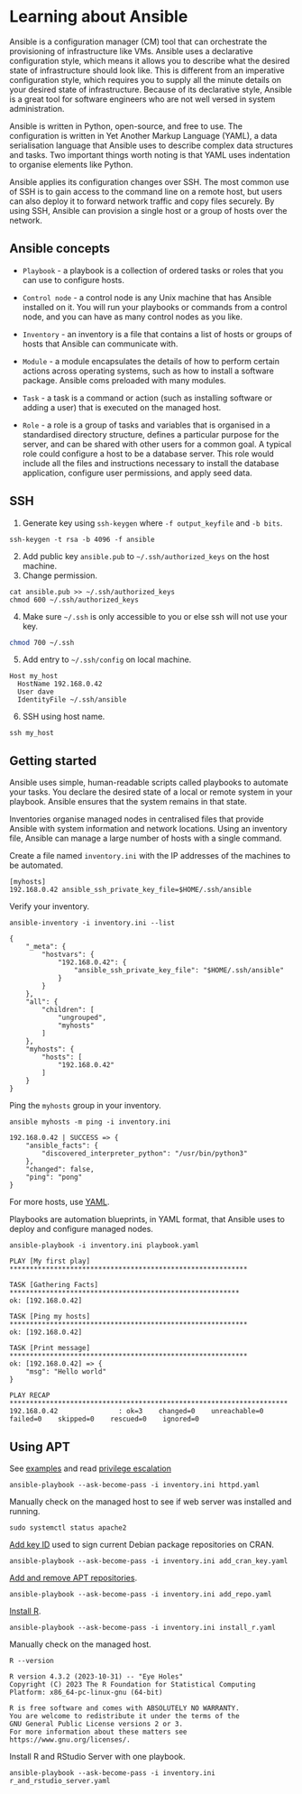 # Learning about Ansible

Ansible is a configuration manager (CM) tool that can orchestrate the
provisioning of infrastructure like VMs. Ansible uses a declarative
configuration style, which means it allows you to describe what the desired
state of infrastructure should look like. This is different from an imperative
configuration style, which requires you to supply all the minute details on
your desired state of infrastructure. Because of its declarative style, Ansible
is a great tool for software engineers who are not well versed in system
administration.

Ansible is written in Python, open-source, and free to use. The configuration
is written in Yet Another Markup Language (YAML), a data serialisation language
that Ansible uses to describe complex data structures and tasks. Two important
things worth noting is that YAML uses indentation to organise elements like
Python.

Ansible applies its configuration changes over SSH. The most common use of SSH
is to gain access to the command line on a remote host, but users can also
deploy it to forward network traffic and copy files securely. By using SSH,
Ansible can provision a single host or a group of hosts over the network.

## Ansible concepts

* `Playbook` - a playbook is a collection of ordered tasks or roles that you
can use to configure hosts.

* `Control node` - a control node is any Unix machine that has Ansible
installed on it. You will run your playbooks or commands from a control node,
and you can have as many control nodes as you like.

* `Inventory` - an inventory is a file that contains a list of hosts or groups
of hosts that Ansible can communicate with.

* `Module` - a module encapsulates the details of how to perform certain
actions across operating systems, such as how to install a software package.
Ansible coms preloaded with many modules.

* `Task` - a task is a command or action (such as installing software or adding
a user) that is executed on the managed host.

* `Role` - a role is a group of tasks and variables that is organised in a
standardised directory structure, defines a particular purpose for the server,
and can be shared with other users for a common goal. A typical role could
configure a host to be a database server. This role would include all the files
and instructions necessary to install the database application, configure user
permissions, and apply seed data.

## SSH

1. Generate key using `ssh-keygen` where `-f output_keyfile` and `-b bits`.

```console
ssh-keygen -t rsa -b 4096 -f ansible
```

2. Add public key `ansible.pub` to `~/.ssh/authorized_keys` on the host machine.
3. Change permission.

```console
cat ansible.pub >> ~/.ssh/authorized_keys
chmod 600 ~/.ssh/authorized_keys
```

4. Make sure `~/.ssh` is only accessible to you or else ssh will not use your
   key.

```bash
chmod 700 ~/.ssh
```

5. Add entry to `~/.ssh/config` on local machine.

```
Host my_host
  HostName 192.168.0.42
  User dave
  IdentityFile ~/.ssh/ansible
```

6. SSH using host name.

```console
ssh my_host
```

## Getting started

Ansible uses simple, human-readable scripts called playbooks to automate your
tasks. You declare the desired state of a local or remote system in your
playbook. Ansible ensures that the system remains in that state.

Inventories organise managed nodes in centralised files that provide Ansible
with system information and network locations. Using an inventory file, Ansible
can manage a large number of hosts with a single command.

Create a file named `inventory.ini` with the IP addresses of the machines to be
automated.

```
[myhosts]
192.168.0.42 ansible_ssh_private_key_file=$HOME/.ssh/ansible
```

Verify your inventory.

```console
ansible-inventory -i inventory.ini --list
```
```
{
    "_meta": {
        "hostvars": {
            "192.168.0.42": {
                "ansible_ssh_private_key_file": "$HOME/.ssh/ansible"
            }
        }
    },
    "all": {
        "children": [
            "ungrouped",
            "myhosts"
        ]
    },
    "myhosts": {
        "hosts": [
            "192.168.0.42"
        ]
    }
}
```

Ping the `myhosts` group in your inventory.

```console
ansible myhosts -m ping -i inventory.ini
```
```
192.168.0.42 | SUCCESS => {
    "ansible_facts": {
        "discovered_interpreter_python": "/usr/bin/python3"
    },
    "changed": false,
    "ping": "pong"
}
```

For more hosts, use [YAML](https://docs.ansible.com/ansible/latest/getting_started/get_started_inventory.html#inventories-in-ini-or-yaml-format).

Playbooks are automation blueprints, in YAML format, that Ansible uses to
deploy and configure managed nodes.

```console
ansible-playbook -i inventory.ini playbook.yaml
```
```
PLAY [My first play] ***********************************************************

TASK [Gathering Facts] *********************************************************
ok: [192.168.0.42]

TASK [Ping my hosts] ***********************************************************
ok: [192.168.0.42]

TASK [Print message] ***********************************************************
ok: [192.168.0.42] => {
    "msg": "Hello world"
}

PLAY RECAP *********************************************************************
192.168.0.42               : ok=3    changed=0    unreachable=0    failed=0    skipped=0    rescued=0    ignored=0
```

## Using APT

See [examples](https://docs.ansible.com/ansible/latest/collections/ansible/builtin/apt_module.html) and read [privilege escalation](https://docs.ansible.com/ansible/latest/playbook_guide/playbooks_privilege_escalation.html)

```console
ansible-playbook --ask-become-pass -i inventory.ini httpd.yaml
```

Manually check on the managed host to see if web server was installed and running.

```console
sudo systemctl status apache2
```

[Add key
ID](https://docs.ansible.com/ansible/latest/collections/ansible/builtin/apt_key_module.html)
used to sign current Debian package repositories on CRAN.

```console
ansible-playbook --ask-become-pass -i inventory.ini add_cran_key.yaml
```

[Add and remove APT repositories](https://docs.ansible.com/ansible/latest/collections/ansible/builtin/apt_repository_module.html).

```console
ansible-playbook --ask-become-pass -i inventory.ini add_repo.yaml
```

[Install R](https://cran.r-project.org/bin/linux/debian/).

```console
ansible-playbook --ask-become-pass -i inventory.ini install_r.yaml
```

Manually check on the managed host.

```console
R --version
```
```
R version 4.3.2 (2023-10-31) -- "Eye Holes"
Copyright (C) 2023 The R Foundation for Statistical Computing
Platform: x86_64-pc-linux-gnu (64-bit)

R is free software and comes with ABSOLUTELY NO WARRANTY.
You are welcome to redistribute it under the terms of the
GNU General Public License versions 2 or 3.
For more information about these matters see
https://www.gnu.org/licenses/.
```

Install R and RStudio Server with one playbook.

```console
ansible-playbook --ask-become-pass -i inventory.ini r_and_rstudio_server.yaml
```

